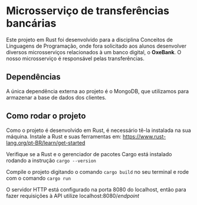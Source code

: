 # Microsserviço de transferências bancárias
Este projeto em Rust foi desenvolvido para a disciplina Conceitos de Linguagens de Programação, onde fora solicitado aos alunos desenvolver diversos microsserviços relacionados à um banco digital, o **OxeBank**. O nosso microsserviço é responsável pelas transferências.


## Dependências
A única dependência externa ao projeto é o MongoDB, que utilizamos para armazenar a base de dados dos clientes.

## Como rodar o projeto
Como o projeto é desenvolvido em Rust, é necessário tê-la instalada na sua máquina.
Instale a Rust e suas ferramentas em: https://www.rust-lang.org/pt-BR/learn/get-started

Verifique se a Rust e o gerenciador de pacotes Cargo está instalado rodando a instrução `cargo --version`

Compile o projeto digitando o comando `cargo build` no seu terminal e rode com o comando `cargo run`

O servidor HTTP está configurado na porta 8080 do localhost, então para fazer requisições à API utilize localhost:8080/*endpoint*
